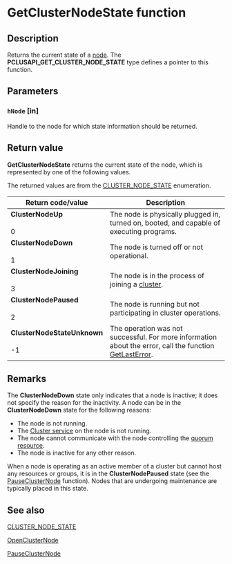 # GetClusterNodeState function

## Description

Returns the
current state of a [node](https://learn.microsoft.com/previous-versions/windows/desktop/mscs/nodes). The **PCLUSAPI_GET_CLUSTER_NODE_STATE** type defines a pointer to this function.

## Parameters

### `hNode` [in]

Handle to the node for which state information should be returned.

## Return value

**GetClusterNodeState** returns the current state
of the node, which is represented by one of the following values.

The returned values are from the
[CLUSTER_NODE_STATE](https://learn.microsoft.com/previous-versions/windows/desktop/api/clusapi/ne-clusapi-cluster_node_state) enumeration.

| Return code/value | Description |
| --- | --- |
| **ClusterNodeUp**<br><br>0 | The node is physically plugged in, turned on, booted, and capable of executing programs. |
| **ClusterNodeDown**<br><br>1 | The node is turned off or not operational. |
| **ClusterNodeJoining**<br><br>3 | The node is in the process of joining a [cluster](https://learn.microsoft.com/previous-versions/windows/desktop/mscs/c-gly). |
| **ClusterNodePaused**<br><br>2 | The node is running but not participating in cluster operations. |
| **ClusterNodeStateUnknown**<br><br>-1 | The operation was not successful. For more information about the error, call the function [GetLastError](https://learn.microsoft.com/windows/desktop/api/errhandlingapi/nf-errhandlingapi-getlasterror). |

## Remarks

The **ClusterNodeDown** state only indicates that a node is inactive; it does not
specify the reason for the inactivity. A node can be in the **ClusterNodeDown** state for
the following reasons:

* The node is not running.
* The [Cluster service](https://learn.microsoft.com/previous-versions/windows/desktop/mscs/cluster-service) on the node is not
  running.
* The node cannot communicate with the node controlling the
  [quorum resource](https://learn.microsoft.com/previous-versions/windows/desktop/mscs/quorum-resource).
* The node is inactive for any other reason.

When a node is operating as an active member of a cluster but cannot host any resources or groups, it is in
the **ClusterNodePaused** state (see the
[PauseClusterNode](https://learn.microsoft.com/windows/desktop/api/clusapi/nf-clusapi-pauseclusternode) function). Nodes that are undergoing
maintenance are typically placed in this state.

## See also

[CLUSTER_NODE_STATE](https://learn.microsoft.com/previous-versions/windows/desktop/api/clusapi/ne-clusapi-cluster_node_state)

[OpenClusterNode](https://learn.microsoft.com/windows/desktop/api/clusapi/nf-clusapi-openclusternode)

[PauseClusterNode](https://learn.microsoft.com/windows/desktop/api/clusapi/nf-clusapi-pauseclusternode)